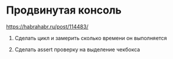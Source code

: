 # Продвинутая консоль

https://habrahabr.ru/post/114483/

1. Сделать цикл и замерить сколько времени он выполняется

2. Сделать assert проверку на выделение чекбокса